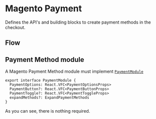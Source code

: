 # Magento Payment

Defines the API's and building blocks to create payment methods in the checkout.

## Flow

## Payment Method module

A Magento Payment Method module must implement
[`PaymentModule`]('./PaymentMethods')

```tsx
export interface PaymentModule {
  PaymentOptions: React.VFC<PaymentOptionsProps>
  PaymentButton?: React.VFC<PaymentButtonProps>
  PaymentToggle?: React.VFC<PaymentToggleProps>
  expandMethods?: ExpandPaymentMethods
}
```

As you can see, there is nothing required.

